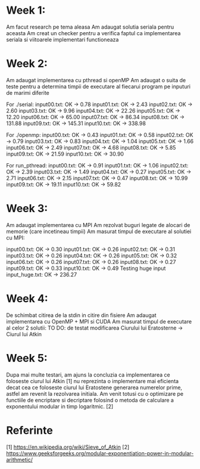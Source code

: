 # Week 1:

Am facut research pe tema aleasa
Am adaugat solutia seriala pentru aceasta
Am creat un checker pentru a verifica faptul ca implementarea seriala si viitoarele implementari functioneaza

# Week 2:

Am adaugat implementarea cu pthread si openMP
Am adaugat o suita de teste pentru a determina timpii de executare al fiecarui program pe inputuri de marimi diferite

For ./serial:
input00.txt: OK -> 0.78
input01.txt: OK -> 2.43
input02.txt: OK -> 2.60
input03.txt: OK -> 9.96
input04.txt: OK -> 22.26
input05.txt: OK -> 12.20
input06.txt: OK -> 65.00
input07.txt: OK -> 86.34
input08.txt: OK -> 131.88
input09.txt: OK -> 145.31
input10.txt: OK -> 338.98

For ./openmp:
input00.txt: OK -> 0.43
input01.txt: OK -> 0.58
input02.txt: OK -> 0.79
input03.txt: OK -> 0.83
input04.txt: OK -> 1.04
input05.txt: OK -> 1.66
input06.txt: OK -> 2.49
input07.txt: OK -> 4.68
input08.txt: OK -> 5.85
input09.txt: OK -> 21.59
input10.txt: OK -> 30.90

For run_pthread:
input00.txt: OK -> 0.91
input01.txt: OK -> 1.06
input02.txt: OK -> 2.39
input03.txt: OK -> 1.49
input04.txt: OK -> 0.27
input05.txt: OK -> 2.71
input06.txt: OK -> 2.15
input07.txt: OK -> 0.47
input08.txt: OK -> 10.99
input09.txt: OK -> 19.11
input10.txt: OK -> 59.82

# Week 3:

Am adaugat implementarea cu MPI 
Am rezolvat buguri legate de alocari de memorie (care incetineau timpii)
Am masurat timpul de executare al solutiei cu MPI:

input00.txt: OK -> 0.30 
input01.txt: OK -> 0.26 
input02.txt: OK -> 0.31 
input03.txt: OK -> 0.26 
input04.txt: OK -> 0.26 
input05.txt: OK -> 0.32 
input06.txt: OK -> 0.26 
input07.txt: OK -> 0.26 
input08.txt: OK -> 0.27 
input09.txt: OK -> 0.33 
input10.txt: OK -> 0.49 
Testing huge input input_huge.txt: OK -> 236.27

# Week 4:

De schimbat citirea de la stdin in citire din fisiere
Am adaugat implementarea cu OpenMP + MPI si CUDA
Am masurat timpul de executare al celor 2 solutii:
TO DO: de testat modificarea Ciurului lui Eratosterne -> Ciurul lui Atkin

# Week 5:
Dupa mai multe testari, am ajuns la concluzia ca implementarea ce foloseste 
ciurul lui Atkin [1] nu reprezinta o implementare mai eficienta decat cea ce 
foloseste ciurul lui Eratostene generarea numerelor prime, astfel am revenit
la rezolvarea initiala. Am venit totusi cu o optimizare pe functiile de 
encriptare si decriptare folosind o metoda de calculare a exponentului modular
in timp logaritmic. [2]


# Referinte

[1] https://en.wikipedia.org/wiki/Sieve_of_Atkin
[2] https://www.geeksforgeeks.org/modular-exponentiation-power-in-modular-arithmetic/
